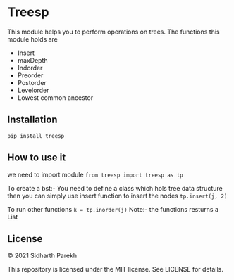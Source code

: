 # Treesp
This module helps you to perform operations on trees. The functions this module holds are 
- Insert
- maxDepth
- Indorder
- Preorder
- Postorder
- Levelorder
- Lowest common ancestor

## Installation
``` pip install treesp ```

## How to use it
we need to import module
``` from treesp import treesp as tp ```

To create a bst:-
You need to define a class which hols tree data structure
then you can simply use insert function to insert the nodes
``` tp.insert(j, 2) ```

To run other functions
``` k = tp.inorder(j) ```
Note:- the functions resturns a List

## License
© 2021 Sidharth Parekh

This repository is licensed under the MIT license. See LICENSE for details.
